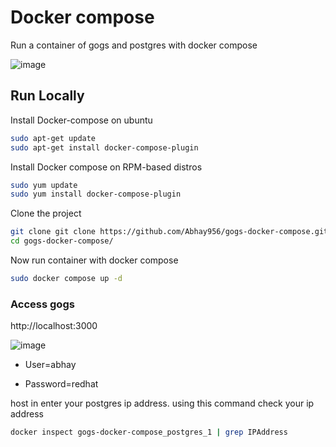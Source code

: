 
# Docker compose 

Run a container of gogs and postgres with docker compose

![image](https://github.com/Abhay956/gogs-docker-compose/assets/132220412/151fca9c-fb6e-4e0b-ae3a-591b05c56b2a)


## Run Locally


Install Docker-compose on ubuntu

```bash
sudo apt-get update
sudo apt-get install docker-compose-plugin
```

Install Docker compose on RPM-based distros

```bash
sudo yum update
sudo yum install docker-compose-plugin
```

Clone the project

```bash
git clone git clone https://github.com/Abhay956/gogs-docker-compose.git
cd gogs-docker-compose/
```

Now run container with docker compose

```bash
sudo docker compose up -d  
```


### Access gogs

http://localhost:3000

![image](https://github.com/Abhay956/gogs-docker-compose/assets/132220412/f73ff266-1ac7-4103-acdd-bd550afa474d)

- User=abhay

- Password=redhat

host in enter your postgres ip address. using this command check your ip address

```bash
docker inspect gogs-docker-compose_postgres_1 | grep IPAddress
```
